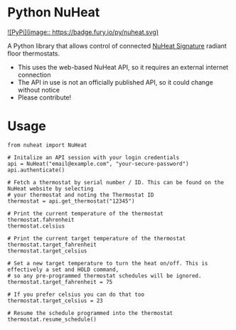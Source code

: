 # Python NuHeat

[![PyPi](image:: https://badge.fury.io/py/nuheat.svg)](https://badge.fury.io/py/nuheat)

A Python library that allows control of connected [NuHeat Signature](http://www.nuheat.com/products/thermostats/signature-thermostat) radiant floor thermostats.

* This uses the web-based NuHeat API, so it requires an external internet connection
* The API in use is not an officially published API, so it could change without notice
* Please contribute!

# Usage

```
from nuheat import NuHeat

# Initalize an API session with your login credentials
api = NuHeat("email@example.com", "your-secure-password")
api.authenticate()

# Fetch a thermostat by serial number / ID. This can be found on the NuHeat website by selecting
# your thermostat and noting the Thermostat ID
thermostat = api.get_thermostat("12345")

# Print the current temperature of the thermostat
thermostat.fahrenheit
thermostat.celsius

# Print the current target temperature of the thermostat
thermostat.target_fahrenheit
thermostat.target_celsius

# Set a new target temperature to turn the heat on/off. This is effectively a set and HOLD command,
# so any pre-programmed thermostat schedules will be ignored.
thermostat.target_fahrenheit = 75

# If you prefer celsius you can do that too
thermostat.target_celsius = 23

# Resume the schedule programmed into the thermostat
thermostat.resume_schedule()
```